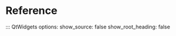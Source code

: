 # Reference

::: QtWidgets
    options:
        show_source: false
        show_root_heading: false
